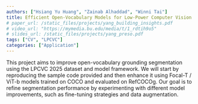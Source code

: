 ```yaml
---
authors: ["Hsiang Yu Huang", "Zainab Alhaddad", "Winni Tai"]
title: Efficient Open-Vocabulary Models for Low-Power Computer Vision
# paper_url: /static_files/projects/yang_building_insights.pdf
# video_url: "https://mymedia.bu.edu/media/t/1_rdtih9o5"
# slides_url: /static_files/projects/yang_preso.pdf
tags: ["CV", "LPCVC"]
categories: ["Application"]
---
```


This project aims to improve open-vocabulary grounding segmentation using the LPCVC 2025 dataset and model framework. We will start by reproducing the sample code provided and then enhance it using Focal-T / ViT-b models trained on COCO and evaluated on RefCOCOg. Our goal is to refine segmentation performance by experimenting with different model improvements, such as fine-tuning strategies and data augmentation.

